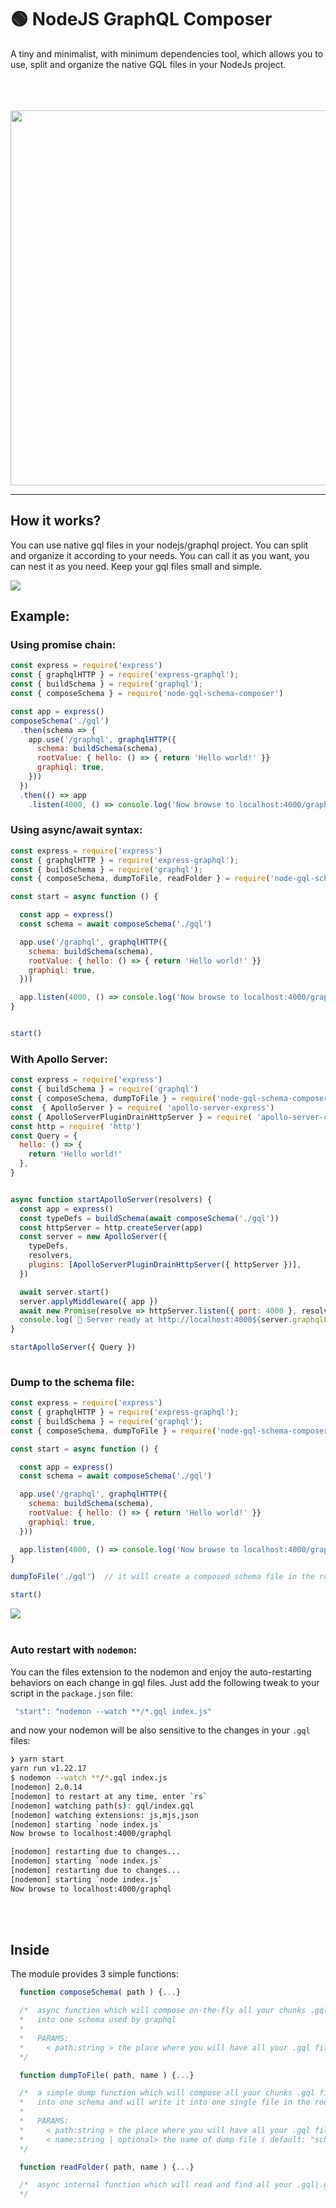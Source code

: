 # 🟢  NodeJS GraphQL Composer

 A tiny and minimalist, with minimum dependencies tool, which allows you to use, split and organize the native GQL files in your NodeJs project.

<br>
<br>
<br>

<center><img width="600px" style="max-width: 100%; margin-right: auto;  margin-left: auto; " src="https://raw.githubusercontent.com/nudelx/node-gql-schema-composer/main/doc/title_img.png"/></center>

---
## How it works?

You can use native gql files in your nodejs/graphql project. You can split and organize it according to your needs. You can call it as you want, you can nest it as you need. Keep your gql files small and simple.

<img style="max-width: 100%; margin-right: auto;  margin-left: auto; " src="https://raw.githubusercontent.com/nudelx/node-gql-schema-composer/main/doc/organize.png"/>



## Example:

### Using promise chain:

```js
const express = require('express')
const { graphqlHTTP } = require('express-graphql');
const { buildSchema } = require('graphql');
const { composeSchema } = require('node-gql-schema-composer')

const app = express()
composeSchema('./gql')
  .then(schema => {
    app.use('/graphql', graphqlHTTP({
      schema: buildSchema(schema),
      rootValue: { hello: () => { return 'Hello world!' }}
      graphiql: true,
    }))
  })
  .then(() => app
    .listen(4000, () => console.log('Now browse to localhost:4000/graphql')))

```
### Using async/await syntax:
```js
const express = require('express')
const { graphqlHTTP } = require('express-graphql');
const { buildSchema } = require('graphql');
const { composeSchema, dumpToFile, readFolder } = require('node-gql-schema-composer')

const start = async function () {

  const app = express()
  const schema = await composeSchema('./gql')

  app.use('/graphql', graphqlHTTP({
    schema: buildSchema(schema),
    rootValue: { hello: () => { return 'Hello world!' }}
    graphiql: true,
  }))

  app.listen(4000, () => console.log('Now browse to localhost:4000/graphql'))
}


start()
```

### With Apollo Server:
```js
const express = require('express')
const { buildSchema } = require('graphql')
const { composeSchema, dumpToFile } = require('node-gql-schema-composer')
const  { ApolloServer } = require( 'apollo-server-express')
const { ApolloServerPluginDrainHttpServer } = require( 'apollo-server-core')
const http = require( 'http')
const Query = {
  hello: () => {
    return 'Hello world!'
  },
}


async function startApolloServer(resolvers) {
  const app = express()
  const typeDefs = buildSchema(await composeSchema('./gql'))
  const httpServer = http.createServer(app)
  const server = new ApolloServer({
    typeDefs,
    resolvers,
    plugins: [ApolloServerPluginDrainHttpServer({ httpServer })],
  })

  await server.start()
  server.applyMiddleware({ app })
  await new Promise(resolve => httpServer.listen({ port: 4000 }, resolve))
  console.log(`🚀 Server ready at http://localhost:4000${server.graphqlPath}`)
}

startApolloServer({ Query })
 
```

### Dump to the schema file:

```js
const express = require('express')
const { graphqlHTTP } = require('express-graphql');
const { buildSchema } = require('graphql');
const { composeSchema, dumpToFile } = require('node-gql-schema-composer')

const start = async function () {

  const app = express()
  const schema = await composeSchema('./gql')

  app.use('/graphql', graphqlHTTP({
    schema: buildSchema(schema),
    rootValue: { hello: () => { return 'Hello world!' }}
    graphiql: true,
  }))

  app.listen(4000, () => console.log('Now browse to localhost:4000/graphql'))
}

dumpToFile('./gql')  // it will create a composed schema file in the root folder

start()
```
<img style="max-width: 100%; margin-right: auto;  margin-left: auto; " src="https://raw.githubusercontent.com/nudelx/node-gql-schema-composer/main/doc/dump.png"/>
<br/><br/>

### Auto restart with `nodemon`: 

You can the files extension to the nodemon and enjoy the auto-restarting behaviors on each change in gql files.
Just add the following tweak to your script in the `package.json` file:

```js
 "start": "nodemon --watch **/*.gql index.js"
```

and now your nodemon will be also sensitive to the changes in your `.gql` files:
```bash
❯ yarn start
yarn run v1.22.17
$ nodemon --watch **/*.gql index.js
[nodemon] 2.0.14
[nodemon] to restart at any time, enter `rs`
[nodemon] watching path(s): gql/index.gql
[nodemon] watching extensions: js,mjs,json
[nodemon] starting `node index.js`
Now browse to localhost:4000/graphql

[nodemon] restarting due to changes...
[nodemon] starting `node index.js`
[nodemon] restarting due to changes...
[nodemon] starting `node index.js`
Now browse to localhost:4000/graphql
```

<br/><br/>

## Inside

The module provides 3 simple functions:
```js
  function composeSchema( path ) {...}

  /*  async function which will compose on-the-fly all your chunks .gql files
  *   into one schema used by graphql
  *   
  *   PARAMS: 
  *     < path:string > the place where you will have all your .gql files/folders 
  */
```

```js
  function dumpToFile( path, name ) {...}

  /*  a simple dump function which will compose all your chunks .gql files
  *   into one schema and will write it into one single file in the root folder, according to the name, which is has a default *   name "schema"
  *   
  *   PARAMS: 
  *     < path:string > the place where you will have all your .gql files/folders 
  *     < name:string | optional> the name of dump file ( default: "schema.gql")
  */
```

```js
  function readFolder( path, name ) {...}

  /*  async internal function which will read and find all your .gql|.graphql files under provided path 
  */
```